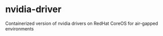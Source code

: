 # nvidia-driver
Containerized version of nvidia drivers on RedHat CoreOS for air-gapped environments
